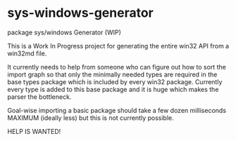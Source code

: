 # sys-windows-generator
package sys/windows Generator (WIP)

This is a Work In Progress project for generating the entire win32 API from a win32md file.

It currently needs to help from someone who can figure out how to sort the import graph so that only the 
minimally needed types are required in the base types package which is included by every win32 package.
Currently every type is added to this base package and it is huge which makes the parser the bottleneck.

Goal-wise importing a basic package should take a few dozen milliseconds MAXIMUM (ideally less) but this
is not currently possible.


HELP IS WANTED!
